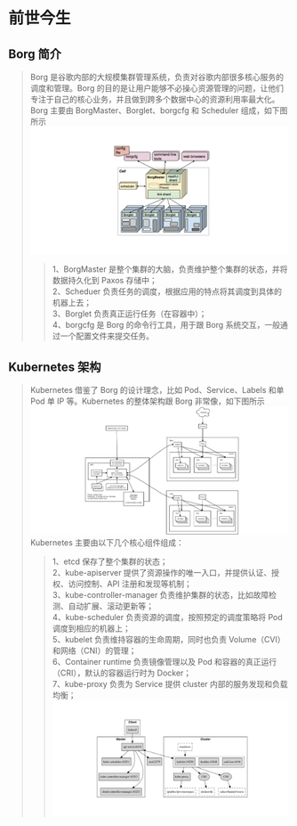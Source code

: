 # 前世今生
## Borg 简介
> Borg 是谷歌内部的大规模集群管理系统，负责对谷歌内部很多核心服务的调度和管理。Borg 的目的是让用户能够不必操心资源管理的问题，让他们专注于自己的核心业务，并且做到跨多个数据中心的资源利用率最大化。   
> Borg 主要由 BorgMaster、Borglet、borgcfg 和 Scheduler 组成，如下图所示   
![Borg架构](./images/Borg架构.png)
> > 1、BorgMaster 是整个集群的大脑，负责维护整个集群的状态，并将数据持久化到 Paxos 存储中；   
> > 2、Scheduer 负责任务的调度，根据应用的特点将其调度到具体的机器上去；   
> > 3、Borglet 负责真正运行任务（在容器中）；   
> > 4、borgcfg 是 Borg 的命令行工具，用于跟 Borg 系统交互，一般通过一个配置文件来提交任务。   

## Kubernetes 架构
> Kubernetes 借鉴了 Borg 的设计理念，比如 Pod、Service、Labels 和单 Pod 单 IP 等。Kubernetes 的整体架构跟 Borg 非常像，如下图所示   
![K8s架构](./images/K8s架构.png)
> Kubernetes 主要由以下几个核心组件组成：   
> > 1、etcd 保存了整个集群的状态；   
> > 2、kube-apiserver 提供了资源操作的唯一入口，并提供认证、授权、访问控制、API 注册和发现等机制；   
> > 3、kube-controller-manager 负责维护集群的状态，比如故障检测、自动扩展、滚动更新等；   
> > 4、kube-scheduler 负责资源的调度，按照预定的调度策略将 Pod 调度到相应的机器上；   
> > 5、kubelet 负责维持容器的生命周期，同时也负责 Volume（CVI）和网络（CNI）的管理；   
> > 6、Container runtime 负责镜像管理以及 Pod 和容器的真正运行（CRI），默认的容器运行时为 Docker；   
> > 7、kube-proxy 负责为 Service 提供 cluster 内部的服务发现和负载均衡；   
![K8s组件](./images/K8s组件.png)



















































